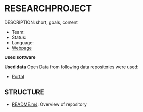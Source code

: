 RESEARCHPROJECT
==============================

DESCRIPTION: short, goals, content

- Team: 
- Status: 
- Language: 
- [Webpage](URL) 

**Used software**

**Used data**
Open Data from following data repositories were used:
- [Portal](URL)

## STRUCTURE
- [README.md](README.md): Overview of repository


